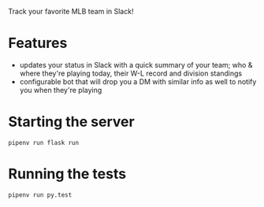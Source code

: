 Track your favorite MLB team in Slack!

# Features
* updates your status in Slack with a quick summary of your team; who & where they're playing today, their W-L record and division standings
* configurable bot that will drop you a DM with similar info as well to notify you when they're playing

# Starting the server
```
pipenv run flask run
```

# Running the tests
```
pipenv run py.test
```
